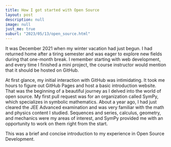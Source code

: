 ```yaml
---
title: How I got started with Open Source
layout: post
description: null
image: null
just_me: true
suburl: "2023/05/13/open_source.html"
---
```


It was December 2021 when my winter vacation had just begun. I had returned home after a tiring semester and was eager to explore new fields during that one-month break. I remember starting with web development, and every time I finished a mini project, the course instructor would mention that it should be hosted on GitHub.

At first glance, my initial interaction with GitHub was intimidating. It took me hours to figure out GitHub Pages and host a basic introduction website. That was the beginning of a beautiful journey as I delved into the world of open source. My first pull request was for an organization called SymPy, which specializes in symbolic mathematics. About a year ago, I had just cleared the JEE Advanced examination and was very familiar with the math and physics content I studied. Sequences and series, calculus, geometry, and mechanics were my areas of interest, and SymPy provided me with an opportunity to work on them right from the start.

This was a brief and concise introduction to my experience in Open Source Development.
